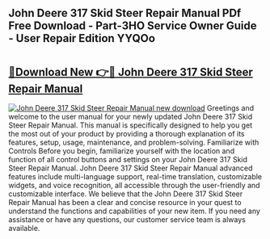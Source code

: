 ## John Deere 317 Skid Steer Repair Manual PDf Free Download - Part-3HO Service Owner Guide - User Repair Edition YYQOo

# <h2><a href="http://bc85771.oget.top/?id=John+Deere+317+Skid+Steer+Repair+Manual">🔗Download New 👉🔴 John Deere 317 Skid Steer Repair Manual</a></h2>

[![John Deere 317 Skid Steer Repair Manual new download](https://i.imgur.com/5g1atiW.png)](http://bc85771.oget.top/?id=John+Deere+317+Skid+Steer+Repair+Manual)
Greetings and welcome to the user manual for your newly updated John Deere 317 Skid Steer Repair Manual. This manual is specifically designed to help you get the most out of your product by providing a thorough explanation of its features, setup, usage, maintenance, and problem-solving. Familiarize with Controls Before you begin, familiarize yourself with the location and function of all control buttons and settings on your John Deere 317 Skid Steer Repair Manual. John Deere 317 Skid Steer Repair Manual advanced features include multi-language support, real-time translation, customizable widgets, and voice recognition, all accessible through the user-friendly and customizable interface. We believe that the John Deere 317 Skid Steer Repair Manual has been a clear and concise resource in your quest to understand the functions and capabilities of your new item. If you need any assistance or have any questions, our customer service team is always available.
